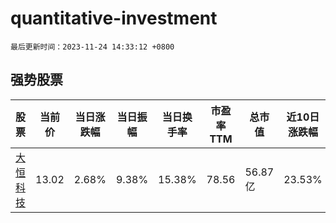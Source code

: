 # quantitative-investment

`最后更新时间：2023-11-24 14:33:12 +0800`

## 强势股票

|股票|当前价|当日涨跌幅|当日振幅|当日换手率|市盈率TTM|总市值|近10日涨跌幅|
|----|----|----|----|----|----|----|----|
|[大恒科技](https://xueqiu.com/S/SH600288)|13.02|2.68%|9.38%|15.38%|78.56|56.87亿|23.53%|
